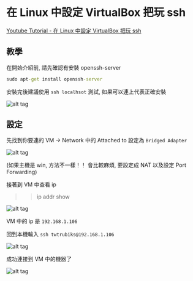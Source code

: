 # 在 Linux 中設定 VirtualBox 把玩 ssh

[Youtube Tutorial - 在 Linux 中設定 VirtualBox 把玩 ssh](https://youtu.be/Tq_iWo1IIkg)

## 教學

在開始介紹前, 請先確認有安裝 openssh-server

```cmd
sudo apt-get install openssh-server
```

安裝完後建議使用 `ssh localhsot` 測試, 如果可以連上代表正確安裝

![alt tag](https://i.imgur.com/nYo5NNn.png)

## 設定

先找到你要連的 VM -> Network 中的 Attached to 設定為 `Bridged Adapter`

![alt tag](https://i.imgur.com/FPLJtfS.png)

(如果主機是 win, 方法不一樣！！ 會比較麻煩, 要設定成 NAT 以及設定 Port Forwarding)

接著到 VM 中查看 ip

>> ip addr show

![alt tag](https://i.imgur.com/Xgu6SoD.png)

VM 中的 ip 是 `192.168.1.106`

回到本機輸入 `ssh twtrubiks@192.168.1.106`

![alt tag](https://i.imgur.com/NGJCIjo.png)

成功連接到 VM 中的機器了

![alt tag](https://i.imgur.com/E2OYjLq.png)
